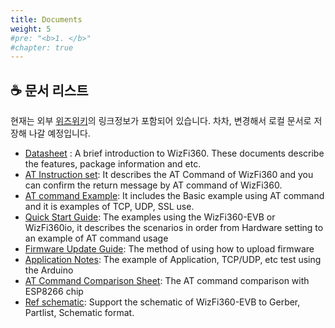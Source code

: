 ```yaml
---
title: Documents
weight: 5
#pre: "<b>1. </b>"
#chapter: true
---
```


## ☕ 문서 리스트

현재는 외부 [위즈위키](https://wizwiki.net/)의 링크정보가 포함되어 있습니다.
차차, 변경해서 로컬 문서로 저장해 나갈 예정입니다.

-   [Datasheet](http://wizwiki.net/wiki/doku.php?id=products:wizfi360:wizfi360ds:start#datasheet) : A brief introduction to WizFi360. These documents describe the features, package information and etc.
-   [AT Instruction set](http://wizwiki.net/wiki/doku.php?id=products:wizfi360:wizfi360ds:start#at_instruction_set): It describes the AT Command of WizFi360 and you can confirm the return message by AT command of WizFi360.
-   [AT command Example](http://wizwiki.net/wiki/doku.php?id=products:wizfi360:wizfi360ds:start#at_command_examples): It includes the Basic example using AT command and it is examples of TCP, UDP, SSL use.
-   [Quick Start Guide](http://wizwiki.net/wiki/doku.php?id=products:wizfi360:wizfi360ds:start#quick_start_guide): The examples using the WizFi360-EVB or WizFi360io, it describes the scenarios in order from Hardware setting to an example of AT command usage
-   [Firmware Update Guide](http://wizwiki.net/wiki/doku.php?id=products:wizfi360:wizfi360ds:start#firmware_update_guide): The method of using how to upload firmware
-   [Application Notes](http://wizwiki.net/wiki/doku.php?id=products:wizfi360:wizfi360ds:start#application_notes): The example of Application, TCP/UDP, etc test using the Arduino
-   [AT Command Comparison Sheet](http://wizwiki.net/wiki/doku.php?id=products:wizfi360:wizfi360ds:start#at_command_comparison_sheet): The AT command comparison with ESP8266 chip
-   [Ref schematic](https://github.com/Wiznet/Hardware-Files-of-WIZnet/tree/master/07_WizFi_Module/WizFi360-EVB-Shield): Support the schematic of WizFi360-EVB to Gerber, Partlist, Schematic format.
